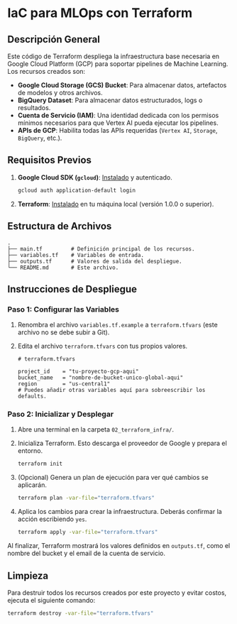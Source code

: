 # IaC para MLOps con Terraform

## **Descripción General**

Este código de Terraform despliega la infraestructura base necesaria en Google Cloud Platform (GCP) para soportar pipelines de Machine Learning. Los recursos creados son:

* **Google Cloud Storage (GCS) Bucket**: Para almacenar datos, artefactos de modelos y otros archivos.
* **BigQuery Dataset**: Para almacenar datos estructurados, logs o resultados.
* **Cuenta de Servicio (IAM)**: Una identidad dedicada con los permisos mínimos necesarios para que Vertex AI pueda ejecutar los pipelines.
* **APIs de GCP**: Habilita todas las APIs requeridas (`Vertex AI`, `Storage`, `BigQuery`, etc.).

## **Requisitos Previos**

1.  **Google Cloud SDK (`gcloud`)**: [Instalado](https://cloud.google.com/sdk/docs/install) y autenticado.
    ```bash
    gcloud auth application-default login
    ```
2.  **Terraform**: [Instalado](https://learn.hashicorp.com/tutorials/terraform/install-cli) en tu máquina local (versión 1.0.0 o superior).

## **Estructura de Archivos**

```
.
├── main.tf         # Definición principal de los recursos.
├── variables.tf    # Variables de entrada.
├── outputs.tf      # Valores de salida del despliegue.
└── README.md       # Este archivo.
```

## **Instrucciones de Despliegue**

### **Paso 1: Configurar las Variables**

1.  Renombra el archivo `variables.tf.example` a `terraform.tfvars` (este archivo no se debe subir a Git).

2.  Edita el archivo `terraform.tfvars` con tus propios valores.

    ```hcl
    # terraform.tfvars

    project_id    = "tu-proyecto-gcp-aqui"
    bucket_name   = "nombre-de-bucket-unico-global-aqui"
    region        = "us-central1"
    # Puedes añadir otras variables aquí para sobreescribir los defaults.
    ```

### **Paso 2: Inicializar y Desplegar**

1.  Abre una terminal en la carpeta `02_terraform_infra/`.

2.  Inicializa Terraform. Esto descarga el proveedor de Google y prepara el entorno.
    ```bash
    terraform init
    ```

3.  (Opcional) Genera un plan de ejecución para ver qué cambios se aplicarán.
    ```bash
    terraform plan -var-file="terraform.tfvars"
    ```

4.  Aplica los cambios para crear la infraestructura. Deberás confirmar la acción escribiendo `yes`.
    ```bash
    terraform apply -var-file="terraform.tfvars"
    ```

Al finalizar, Terraform mostrará los valores definidos en `outputs.tf`, como el nombre del bucket y el email de la cuenta de servicio.

## **Limpieza**

Para destruir todos los recursos creados por este proyecto y evitar costos, ejecuta el siguiente comando:
```bash
terraform destroy -var-file="terraform.tfvars"
```